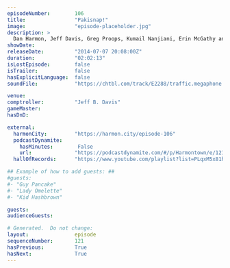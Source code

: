```yaml
---
episodeNumber:        106
title:                "Pakisnap!"
image:                "episode-placeholder.jpg"
description: >
  Dan Harmon, Jeff Davis, Greg Proops, Kumail Nanjiani, Erin McGathy and Spencer Crittenden perform for another sold out HARMONTOWN and FINALLY, necrophillia is discussed at great length.
showDate:             
releaseDate:          "2014-07-07 20:08:00Z"
duration:             "02:02:13"
isLostEpisode:        false
isTrailer:            false
hasExplicitLanguage:  false
soundFile:            "https://chtbl.com/track/E2288/traffic.megaphone.fm/STA1542016211.mp3?updated=1556325115"

venue:                
comptroller:          "Jeff B. Davis"
gameMaster:           
hasDnD:               

external:
  harmonCity:         "https://harmon.city/episode-106"
  podcastDynamite:
    hasMinutes:        False
    url:              "https://podcastdynamite.com/#/p/Harmontown/e/121/106"
  hallOfRecords:      "https://www.youtube.com/playlist?list=PLqxM5x81hNOaQbIE4ZPv7MsJiI5pZX4PK"

## Example of how to add guests: ##
#guests:
#- "Guy Pancake"
#- "Lady Omelette"
#- "Kid Hashbrown"

guests:
audienceGuests:

# Generated.  Do not change:
layout:               episode
sequenceNumber:       121
hasPrevious:          True
hasNext:              True
---
```


<!-- The episode description will be rendered here -->
<!-- Add your content below here -->

